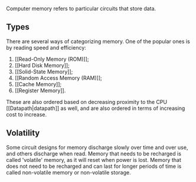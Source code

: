 Computer memory refers to particular circuits that store data.

## Types

There are several ways of categorizing memory. One of the popular ones is by reading speed and efficiency:

1. [[Read-Only Memory (ROM)]];
2. [[Hard Disk Memory]];
3. [[Solid-State Memory]];
4. [[Random Access Memory (RAM)]];
5. [[Cache Memory]];
6. [[Register Memory]].

These are also ordered based on decreasing proximity to the CPU [[Datapath|datapath]] as well, and are also ordered in terms of increasing cost to increase.

## Volatility

Some circuit designs for memory discharge slowly over time and over use, and others discharge when read. Memory that needs to be recharged is called 'volatile' memory, as it will reset when power is lost. Memory that does not need to be recharged and can last for longer periods of time is called non-volatile memory or non-volatile storage.